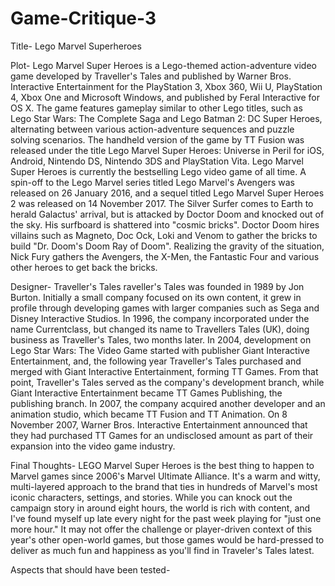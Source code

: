 # Game-Critique-3

Title- Lego Marvel Superheroes

Plot- Lego Marvel Super Heroes is a Lego-themed action-adventure video game developed by Traveller's Tales and published by Warner Bros. Interactive Entertainment for the PlayStation 3, Xbox 360, Wii U, PlayStation 4, Xbox One and Microsoft Windows, and published by Feral Interactive for OS X. The game features gameplay similar to other Lego titles, such as Lego Star Wars: The Complete Saga and Lego Batman 2: DC Super Heroes, alternating between various action-adventure sequences and puzzle solving scenarios. The handheld version of the game by TT Fusion was released under the title Lego Marvel Super Heroes: Universe in Peril for iOS, Android, Nintendo DS, Nintendo 3DS and PlayStation Vita. Lego Marvel Super Heroes is currently the bestselling Lego video game of all time. A spin-off to the Lego Marvel series titled Lego Marvel's Avengers was released on 26 January 2016, and a sequel titled Lego Marvel Super Heroes 2 was released on 14 November 2017. The Silver Surfer comes to Earth to herald Galactus' arrival, but is attacked by Doctor Doom and knocked out of the sky. His surfboard is shattered into "cosmic bricks". Doctor Doom hires villains such as Magneto, Doc Ock, Loki and Venom to gather the bricks to build "Dr. Doom's Doom Ray of Doom". Realizing the gravity of the situation, Nick Fury gathers the Avengers, the X-Men, the Fantastic Four and various other heroes to get back the bricks.

Designer- Traveller's Tales
raveller's Tales was founded in 1989 by Jon Burton. Initially a small company focused on its own content, it grew in profile through developing games with larger companies such as Sega and Disney Interactive Studios. In 1996, the company incorporated under the name Currentclass, but changed its name to Travellers Tales (UK), doing business as Traveller's Tales, two months later. In 2004, development on Lego Star Wars: The Video Game started with publisher Giant Interactive Entertainment, and, the following year Traveller's Tales purchased and merged with Giant Interactive Entertainment, forming TT Games. From that point, Traveller's Tales served as the company's development branch, while Giant Interactive Entertainment became TT Games Publishing, the publishing branch. In 2007, the company acquired another developer and an animation studio, which became TT Fusion and TT Animation. On 8 November 2007, Warner Bros. Interactive Entertainment announced that they had purchased TT Games for an undisclosed amount as part of their expansion into the video game industry.

Final Thoughts- LEGO Marvel Super Heroes is the best thing to happen to Marvel games since 2006's Marvel Ultimate Alliance. It's a warm and witty, multi-layered approach to the brand that ties in hundreds of Marvel's most iconic characters, settings, and stories. While you can knock out the campaign story in around eight hours, the world is rich with content, and I've found myself up late every night for the past week playing for "just one more hour." It may not offer the challenge or player-driven context of this year's other open-world games, but those games would be hard-pressed to deliver as much fun and happiness as you'll find in Traveler's Tales latest.

Aspects that should have been tested-

